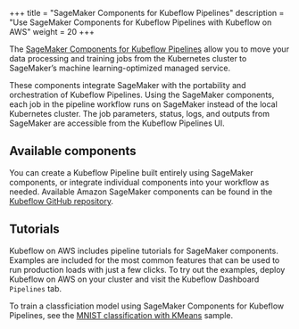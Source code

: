 +++
title = "SageMaker Components for Kubeflow Pipelines"
description = "Use SageMaker Components for Kubeflow Pipelines with Kubeflow on AWS"
weight = 20
+++

The [SageMaker Components for Kubeflow Pipelines](https://docs.aws.amazon.com/sagemaker/latest/dg/kubernetes-sagemaker-components-for-kubeflow-pipelines.html) allow you to move your data processing and training jobs from the Kubernetes cluster to SageMaker’s machine learning-optimized managed service. 

These components integrate SageMaker with the portability and orchestration of Kubeflow Pipelines. Using the SageMaker components, each job in the pipeline workflow runs on SageMaker instead of the local Kubernetes cluster. The job parameters, status, logs, and outputs from SageMaker are accessible from the Kubeflow Pipelines UI. 

## Available components

You can create a Kubeflow Pipeline built entirely using SageMaker components, or integrate individual components into your workflow as needed. Available Amazon SageMaker components can be found in the [Kubeflow GitHub repository](https://github.com/kubeflow/pipelines/tree/master/components/aws/sagemaker).

## Tutorials

Kubeflow on AWS includes pipeline tutorials for SageMaker components. Examples are included for the most common features that can be used to run production loads with just a few clicks. To try out the examples, deploy Kubeflow on AWS on your cluster and visit the Kubeflow Dashboard `Pipelines` tab.

To train a classficiation model using SageMaker Components for Kubeflow Pipelines, see the [MNIST classification with KMeans](https://github.com/kubeflow/pipelines/tree/master/samples/contrib/aws-samples/mnist-kmeans-sagemaker) sample. 